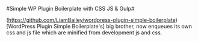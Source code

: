 #Simple WP Plugin Boilerplate with CSS JS & Gulp#    

(https://github.com/LiamBailey/wordpress-plugin-simple-boilerplate)[WordPress Plugin Simple Boilerplate's] big brother, now enqueues its own css and js file which are minified from development js and css.
